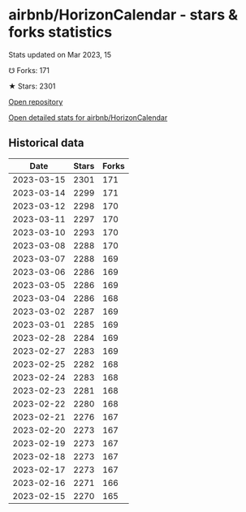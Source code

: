 # airbnb/HorizonCalendar - stars & forks statistics

Stats updated on Mar 2023, 15

☋ Forks: 171

★ Stars: 2301

[Open repository](https://github.com/airbnb/HorizonCalendar)

[Open detailed stats for airbnb/HorizonCalendar](https://reviewgithub.com/rep/airbnb/HorizonCalendar)

## Historical data
| Date | Stars | Forks |
|------|-------|-------|
| 2023-03-15 | 2301 | 171 | 
| 2023-03-14 | 2299 | 171 | 
| 2023-03-12 | 2298 | 170 | 
| 2023-03-11 | 2297 | 170 | 
| 2023-03-10 | 2293 | 170 | 
| 2023-03-08 | 2288 | 170 | 
| 2023-03-07 | 2288 | 169 | 
| 2023-03-06 | 2286 | 169 | 
| 2023-03-05 | 2286 | 169 | 
| 2023-03-04 | 2286 | 168 | 
| 2023-03-02 | 2287 | 169 | 
| 2023-03-01 | 2285 | 169 | 
| 2023-02-28 | 2284 | 169 | 
| 2023-02-27 | 2283 | 169 | 
| 2023-02-25 | 2282 | 168 | 
| 2023-02-24 | 2283 | 168 | 
| 2023-02-23 | 2281 | 168 | 
| 2023-02-22 | 2280 | 168 | 
| 2023-02-21 | 2276 | 167 | 
| 2023-02-20 | 2273 | 167 | 
| 2023-02-19 | 2273 | 167 | 
| 2023-02-18 | 2273 | 167 | 
| 2023-02-17 | 2273 | 167 | 
| 2023-02-16 | 2271 | 166 | 
| 2023-02-15 | 2270 | 165 | 

